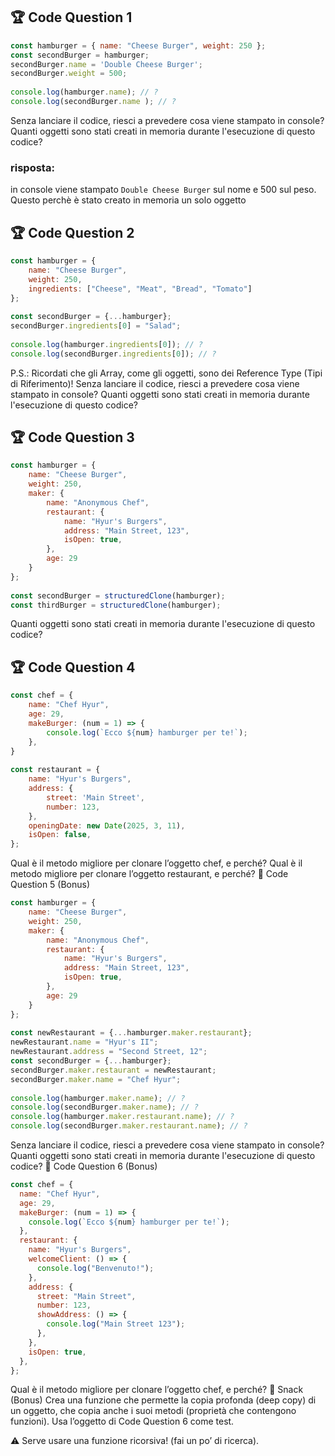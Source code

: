 ## 🏆 Code Question 1

```javascript
const hamburger = { name: "Cheese Burger", weight: 250 };
const secondBurger = hamburger;
secondBurger.name = 'Double Cheese Burger';
secondBurger.weight = 500;
​
console.log(hamburger.name); // ?
console.log(secondBurger.name ); // ?
```

Senza lanciare il codice, riesci a prevedere cosa viene stampato in console?
Quanti oggetti sono stati creati in memoria durante l'esecuzione di questo codice?

### risposta:

in console viene stampato `Double Cheese Burger` sul nome e 500 sul peso. Questo perchè è stato creato in memoria un solo oggetto

## 🏆 Code Question 2

```javascript
const hamburger = {
    name: "Cheese Burger",
    weight: 250,
    ingredients: ["Cheese", "Meat", "Bread", "Tomato"]
};
​
const secondBurger = {...hamburger};
secondBurger.ingredients[0] = "Salad";
​
console.log(hamburger.ingredients[0]); // ?
console.log(secondBurger.ingredients[0]); // ?
```

P.S.: Ricordati che gli Array, come gli oggetti, sono dei Reference Type (Tipi di Riferimento)!
Senza lanciare il codice, riesci a prevedere cosa viene stampato in console?
Quanti oggetti sono stati creati in memoria durante l'esecuzione di questo codice?

## 🏆 Code Question 3

```javascript
const hamburger = {
    name: "Cheese Burger",
    weight: 250,
    maker: {
        name: "Anonymous Chef",
        restaurant: {
            name: "Hyur's Burgers",
            address: "Main Street, 123",
            isOpen: true,
        },
        age: 29
    }
};
​
const secondBurger = structuredClone(hamburger);
const thirdBurger = structuredClone(hamburger);
```

Quanti oggetti sono stati creati in memoria durante l'esecuzione di questo codice?

## 🏆 Code Question 4

```javascript
const chef = {
    name: "Chef Hyur",
    age: 29,
    makeBurger: (num = 1) => {
        console.log(`Ecco ${num} hamburger per te!`);
    },
}
​
const restaurant = {
    name: "Hyur's Burgers",
    address: {
        street: 'Main Street',
        number: 123,
    },
    openingDate: new Date(2025, 3, 11),
    isOpen: false,
};
```

Qual è il metodo migliore per clonare l’oggetto chef, e perché?
Qual è il metodo migliore per clonare l’oggetto restaurant, e perché?
🎯 Code Question 5 (Bonus)

```javascript
const hamburger = {
    name: "Cheese Burger",
    weight: 250,
    maker: {
        name: "Anonymous Chef",
        restaurant: {
            name: "Hyur's Burgers",
            address: "Main Street, 123",
            isOpen: true,
        },
        age: 29
    }
};
​
const newRestaurant = {...hamburger.maker.restaurant};
newRestaurant.name = "Hyur's II";
newRestaurant.address = "Second Street, 12";
const secondBurger = {...hamburger};
secondBurger.maker.restaurant = newRestaurant;
secondBurger.maker.name = "Chef Hyur";
​
console.log(hamburger.maker.name); // ?
console.log(secondBurger.maker.name); // ?
console.log(hamburger.maker.restaurant.name); // ?
console.log(secondBurger.maker.restaurant.name); // ?
```

Senza lanciare il codice, riesci a prevedere cosa viene stampato in console?
Quanti oggetti sono stati creati in memoria durante l'esecuzione di questo codice?
🎯 Code Question 6 (Bonus)

```javascript
const chef = {
  name: "Chef Hyur",
  age: 29,
  makeBurger: (num = 1) => {
    console.log(`Ecco ${num} hamburger per te!`);
  },
  restaurant: {
    name: "Hyur's Burgers",
    welcomeClient: () => {
      console.log("Benvenuto!");
    },
    address: {
      street: "Main Street",
      number: 123,
      showAddress: () => {
        console.log("Main Street 123");
      },
    },
    isOpen: true,
  },
};
```

Qual è il metodo migliore per clonare l’oggetto chef, e perché?
🎯 Snack (Bonus)
Crea una funzione che permette la copia profonda (deep copy) di un oggetto, che copia anche i suoi metodi (proprietà che contengono funzioni). Usa l’oggetto di Code Question 6 come test.

⚠️ Serve usare una funzione ricorsiva! (fai un po’ di ricerca).
